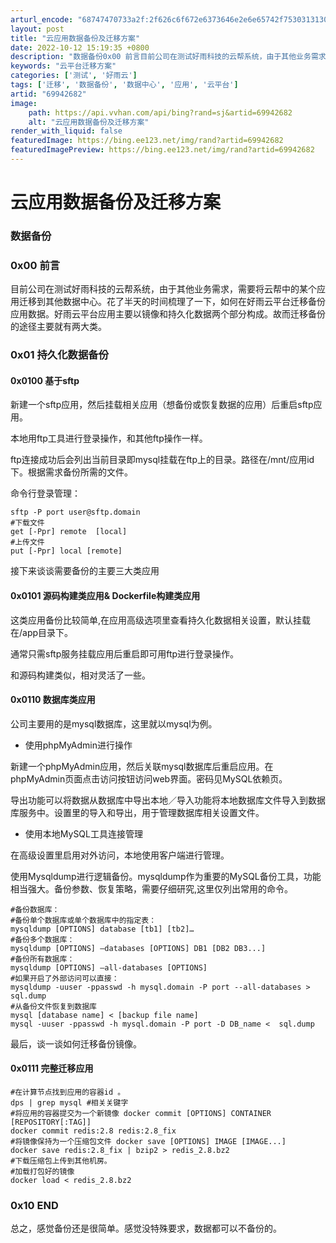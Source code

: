 ```yaml
---
arturl_encode: "68747470733a2f:2f626c6f672e6373646e2e6e65742f75303131303433353533:2f61727469636c652f64657461696c732f3639393432363832"
layout: post
title: "云应用数据备份及迁移方案"
date: 2022-10-12 15:19:35 +0800
description: "数据备份0x00 前言目前公司在测试好雨科技的云帮系统，由于其他业务需求，需要将云帮中的某个应用迁移"
keywords: "云平台迁移方案"
categories: ['测试', '好雨云']
tags: ['迁移', '数据备份', '数据中心', '应用', '云平台']
artid: "69942682"
image:
    path: https://api.vvhan.com/api/bing?rand=sj&artid=69942682
    alt: "云应用数据备份及迁移方案"
render_with_liquid: false
featuredImage: https://bing.ee123.net/img/rand?artid=69942682
featuredImagePreview: https://bing.ee123.net/img/rand?artid=69942682
---
```


# 云应用数据备份及迁移方案

### 数据备份

### 0x00 前言

目前公司在测试好雨科技的云帮系统，由于其他业务需求，需要将云帮中的某个应用迁移到其他数据中心。花了半天的时间梳理了一下，如何在好雨云平台迁移备份应用数据。好雨云平台应用主要以镜像和持久化数据两个部分构成。故而迁移备份的途径主要就有两大类。

### 0x01 持久化数据备份

#### 0x0100 基于sftp

新建一个sftp应用，然后挂载相关应用（想备份或恢复数据的应用）后重启sftp应用。
  
本地用ftp工具进行登录操作，和其他ftp操作一样。
  
ftp连接成功后会列出当前目录即mysql挂载在ftp上的目录。路径在/mnt/应用id下。根据需求备份所需的文件。
  
命令行登录管理：

```
sftp -P port user@sftp.domain
#下载文件
get [-Ppr] remote  [local]
#上传文件
put [-Ppr] local [remote]
```

接下来谈谈需要备份的主要三大类应用

#### 0x0101 源码构建类应用& Dockerfile构建类应用

这类应用备份比较简单,在应用高级选项里查看持久化数据相关设置，默认挂载在/app目录下。
  
通常只需sftp服务挂载应用后重启即可用ftp进行登录操作。
  
和源码构建类似，相对灵活了一些。

#### 0x0110 数据库类应用

公司主要用的是mysql数据库，这里就以mysql为例。

* 使用phpMyAdmin进行操作

新建一个phpMyAdmin应用，然后关联mysql数据库后重启应用。在phpMyAdmin页面点击访问按钮访问web界面。密码见MySQL依赖页。

导出功能可以将数据从数据库中导出本地／导入功能将本地数据库文件导入到数据库服务中。设置里的导入和导出，用于管理数据库相关设置文件。

* 使用本地MySQL工具连接管理

在高级设置里启用对外访问，本地使用客户端进行管理。
  
使用Mysqldump进行逻辑备份。mysqldump作为重要的MySQL备份工具，功能相当强大。备份参数、恢复策略，需要仔细研究,这里仅列出常用的命令。

```
#备份数据库：
#备份单个数据库或单个数据库中的指定表：
mysqldump [OPTIONS] database [tb1] [tb2]…
#备份多个数据库：
mysqldump [OPTIONS] –databases [OPTIONS] DB1 [DB2 DB3...]
#备份所有数据库：
mysqldump [OPTIONS] –all-databases [OPTIONS]
#如果开启了外部访问可以直接：
mysqldump -uuser -ppasswd -h mysql.domain -P port --all-databases > sql.dump
#从备份文件恢复到数据库
mysql [database name] < [backup file name]
mysql -uuser -ppasswd -h mysql.domain -P port -D DB_name <  sql.dump
```

最后，谈一谈如何迁移备份镜像。

#### 0x0111 完整迁移应用

```
#在计算节点找到应用的容器id 。
dps | grep mysql #相关关键字
#将应用的容器提交为一个新镜像 docker commit [OPTIONS] CONTAINER [REPOSITORY[:TAG]]
docker commit redis:2.8 redis:2.8_fix
#将镜像保持为一个压缩包文件 docker save [OPTIONS] IMAGE [IMAGE...]
docker save redis:2.8_fix | bzip2 > redis_2.8.bz2
#下载压缩包上传到其他机房。
#加载打包好的镜像
docker load < redis_2.8.bz2
```

### 0x10 END

总之，感觉备份还是很简单。感觉没特殊要求，数据都可以不备份的。